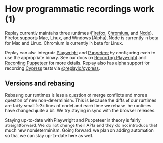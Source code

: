 # How programmatic recordings work (1)

Replay currently maintains three runtimes ([Firefox](https://github.com/replayio/gecko-dev), [Chromium](https://github.com/replayio/chromium), and [Node](https://github.com/replayio/node)). Firefox supports Mac, Linux, and Windows (Alpha). Node is currently in beta for Mac and Linux. Chromium is currently in beta for Linux.

Replay can also integrate [Playwright](https://playwright.dev) and [Puppeteer](https://pptr.dev) by configuring each to use the appropriate binary. See our docs on [Recording Playwright](https://www.notion.so/Recording-Playwright-Beta-b62474b5aadd49e2b0c44a7580b0617e?pvs=21) and [Recording Puppeteer](https://www.notion.so/Recording-Puppeteer-Experimental-5525cfad405e41a18b940af3d09d68be?pvs=21) for more details. Replay also has alpha support for recording [Cypress](https://cypress.io) tests via [@replayio/cypress](https://www.npmjs.com/package/@replayio/cypress).

## Versions and rebasing

Rebasing our runtimes is less a question of merge conflicts and more a question of new non-determinism. This is because the diffs of our runtimes are fairly small (~3k lines of code) and each time we rebase the runtimes have changed quite a bit. We try staying in sync with the browser releases.

Staying up-to-date with Playwright and Puppeteer in theory is fairly straightforward. We do not change their APIs and they do not introduce that much new nondeterminism. Going forward, we plan on adding automation so that we can stay up-to-date here as well.